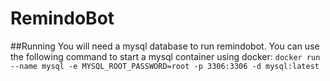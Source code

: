 # RemindoBot

##Running
You will need a mysql database to run remindobot. You can use the following command to start a mysql container using docker:
```docker run --name mysql -e MYSQL_ROOT_PASSWORD=root -p 3306:3306 -d mysql:latest```